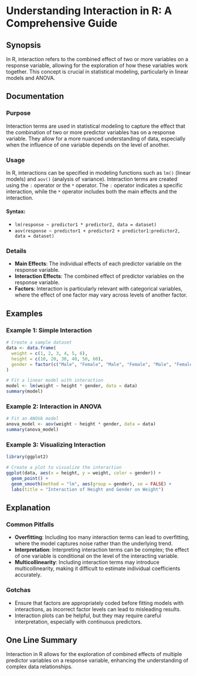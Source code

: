 <!--
Meta Description: # Understanding Interaction in R: A Comprehensive Guide ## Synopsis In R, interaction refers to the combined effect of two or more variables on a resp...
Meta Keywords: interaction, data, variable, response, variables
-->

# Understanding Interaction in R: A Comprehensive Guide

## Synopsis
In R, interaction refers to the combined effect of two or more variables on a response variable, allowing for the exploration of how these variables work together. This concept is crucial in statistical modeling, particularly in linear models and ANOVA.

## Documentation
### Purpose
Interaction terms are used in statistical modeling to capture the effect that the combination of two or more predictor variables has on a response variable. They allow for a more nuanced understanding of data, especially when the influence of one variable depends on the level of another.

### Usage
In R, interactions can be specified in modeling functions such as `lm()` (linear models) and `aov()` (analysis of variance). Interaction terms are created using the `:` operator or the `*` operator. The `:` operator indicates a specific interaction, while the `*` operator includes both the main effects and the interaction.

#### Syntax:
- `lm(response ~ predictor1 * predictor2, data = dataset)`
- `aov(response ~ predictor1 + predictor2 + predictor1:predictor2, data = dataset)`

### Details
- **Main Effects**: The individual effects of each predictor variable on the response variable.
- **Interaction Effects**: The combined effect of predictor variables on the response variable.
- **Factors**: Interaction is particularly relevant with categorical variables, where the effect of one factor may vary across levels of another factor.

## Examples
### Example 1: Simple Interaction
```R
# Create a sample dataset
data <- data.frame(
  weight = c(1, 2, 3, 4, 5, 6),
  height = c(10, 20, 30, 40, 50, 60),
  gender = factor(c("Male", "Female", "Male", "Female", "Male", "Female"))
)

# Fit a linear model with interaction
model <- lm(weight ~ height * gender, data = data)
summary(model)
```

### Example 2: Interaction in ANOVA
```R
# Fit an ANOVA model
anova_model <- aov(weight ~ height * gender, data = data)
summary(anova_model)
```

### Example 3: Visualizing Interaction
```R
library(ggplot2)

# Create a plot to visualize the interaction
ggplot(data, aes(x = height, y = weight, color = gender)) +
  geom_point() +
  geom_smooth(method = "lm", aes(group = gender), se = FALSE) +
  labs(title = "Interaction of Height and Gender on Weight")
```

## Explanation
### Common Pitfalls
- **Overfitting**: Including too many interaction terms can lead to overfitting, where the model captures noise rather than the underlying trend.
- **Interpretation**: Interpreting interaction terms can be complex; the effect of one variable is conditional on the level of the interacting variable.
- **Multicollinearity**: Including interaction terms may introduce multicollinearity, making it difficult to estimate individual coefficients accurately.

### Gotchas
- Ensure that factors are appropriately coded before fitting models with interactions, as incorrect factor levels can lead to misleading results.
- Interaction plots can be helpful, but they may require careful interpretation, especially with continuous predictors.

## One Line Summary
Interaction in R allows for the exploration of combined effects of multiple predictor variables on a response variable, enhancing the understanding of complex data relationships.